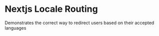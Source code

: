 # Nextjs Locale Routing
Demonstrates the correct way to redirect users based on their accepted languages
